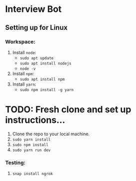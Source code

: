 # Interview Bot

## Setting up for Linux

### Workspace:
1. Install `node`:
    - `sudo apt update`
    - `sudo apt install nodejs`
    - `node -v`
2. Install `npm`:
    - `sudo apt install npm`
3. Install `yarn`:
    - `sudo npm install -g yarn`

# TODO: Fresh clone and set up instructions...
1. Clone the repo to your local machine.
2. `sudo yarn install`
3. `sudo npm install`
4. `sudo yarn run dev`

### Testing:
1. `snap install ngrok`
